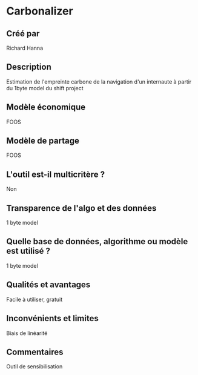 # Carbonalizer

## Créé par

Richard Hanna

## Description

Estimation de l'empreinte carbone de la navigation d'un internaute à partir du 1byte model du shift project

## Modèle économique

FOOS

## Modèle de partage

FOOS

## L'outil est-il multicritère ?

Non

## Transparence de l'algo et des données

1 byte model

## Quelle base de données, algorithme ou modèle est utilisé ?

1 byte model

## Qualités et avantages

Facile à utiliser, gratuit

## Inconvénients et limites

Biais de linéarité

## Commentaires

Outil de sensibilisation


